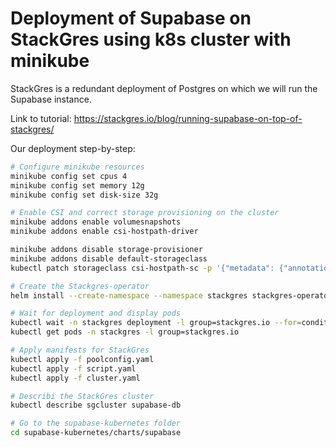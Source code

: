 # Deployment of Supabase on StackGres using k8s cluster with minikube

StackGres is a redundant deployment of Postgres on which we will run the Supabase instance.

Link to tutorial: https://stackgres.io/blog/running-supabase-on-top-of-stackgres/

Our deployment step-by-step:

```bash
# Configure minikube resources
minikube config set cpus 4
minikube config set memory 12g
minikube config set disk-size 32g

# Enable CSI and correct storage provisioning on the cluster
minikube addons enable volumesnapshots
minikube addons enable csi-hostpath-driver

minikube addons disable storage-provisioner
minikube addons disable default-storageclass
kubectl patch storageclass csi-hostpath-sc -p '{"metadata": {"annotations":{"storageclass.kubernetes.io/is-default-class":"true"}}}'

# Create the Stackgres-operator
helm install --create-namespace --namespace stackgres stackgres-operator stackgres-charts/stackgres-operator

# Wait for deployment and display pods
kubectl wait -n stackgres deployment -l group=stackgres.io --for=condition=Available
kubectl get pods -n stackgres -l group=stackgres.io

# Apply manifests for StackGres
kubectl apply -f poolconfig.yaml
kubectl apply -f script.yaml
kubectl apply -f cluster.yaml

# Describi the StackGres cluster
kubectl describe sgcluster supabase-db

# Go to the supabase-kubernetes folder
cd supabase-kubernetes/charts/supabase